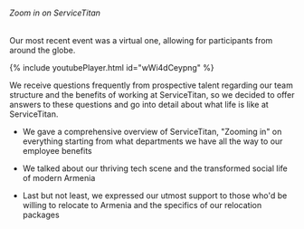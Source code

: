 <div class="legend">
  <h6 id="expand_3">Zoom in on ServiceTitan</h6>
</div>

Our most recent event was a virtual one, allowing for participants from around the globe.

{% include youtubePlayer.html id="wWi4dCeypng" %}

We receive questions frequently from prospective talent regarding our team structure and the benefits of working at ServiceTitan, so we decided to offer answers to these questions and go into detail about what life is like at ServiceTitan.

<ul class="checkmark-list">
  <li>
    <p>We gave a comprehensive overview of ServiceTitan, "Zooming in" on everything starting from what departments we have all the way to our employee benefits</p>
  </li>
  <li>
    <p>We talked about our thriving tech scene and the transformed social life of modern Armenia</p>
  </li>
  <li>
    <p>Last but not least, we expressed our utmost support to those who'd be willing to relocate to Armenia and the specifics of our relocation packages</p>
  </li>
</ul>
